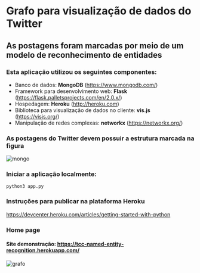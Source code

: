 
# Grafo para visualização de dados do Twitter
## As postagens foram marcadas por meio de um modelo de reconhecimento de entidades


### Esta aplicação utilizou os seguintes componentes:
* Banco de dados: **MongoDB** (https://www.mongodb.com/)
* Framework para desenvolvimento web: **Flask** (https://flask.palletsprojects.com/en/2.0.x/)
* Hospedagem: **Heroku** (http://heroku.com)
* Biblioteca para visualização de dados no cliente: **vis.js** (https://visjs.org/)
* Manipulação de redes complexas: **networkx** (https://networkx.org/)



### As postagens do Twitter devem possuir a estrutura marcada na figura
![mongo](https://user-images.githubusercontent.com/55667496/129103432-278b571c-e24a-4002-b4c7-17551c51bdf7.jpg)


### Iniciar a aplicação localmente: 
`python3 app.py`

### Instruções para publicar na plataforma Heroku
https://devcenter.heroku.com/articles/getting-started-with-python


### Home page
#### Site demonstração: https://tcc-named-entity-recognition.herokuapp.com/
![grafo](https://user-images.githubusercontent.com/55667496/129103749-fee5adfc-d068-48f9-b376-7c3030acb8c8.jpg)



